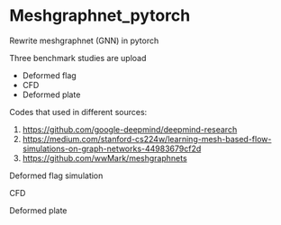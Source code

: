 # Meshgraphnet_pytorch
Rewrite meshgraphnet (GNN) in pytorch

Three benchmark studies are upload

- Deformed flag 
- CFD
- Deformed plate


Codes that used in different sources:
1. https://github.com/google-deepmind/deepmind-research
2. https://medium.com/stanford-cs224w/learning-mesh-based-flow-simulations-on-graph-networks-44983679cf2d
3. https://github.com/wwMark/meshgraphnets

 Deformed flag simulation



 CFD



 Deformed plate
